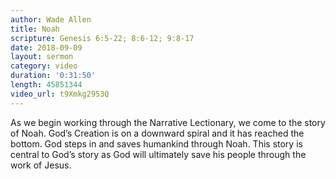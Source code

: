 ```yaml
---
author: Wade Allen
title: Noah
scripture: Genesis 6:5-22; 8:6-12; 9:8-17
date: 2018-09-09
layout: sermon
category: video
duration: '0:31:50' 
length: 45851344
video_url: t9Xmkg2953Q
---
```


As we begin working through the Narrative Lectionary, we come to the story of Noah. God’s Creation is on a downward spiral and it has reached the bottom. God steps in and saves humankind through Noah. This story is central to God’s story as God will ultimately save his people through the work of Jesus.
